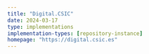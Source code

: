 ```yaml
---
title: "Digital.CSIC"
date: 2024-03-17
type: implementations
implementation-types: [repository-instance]
homepage: "https://digital.csic.es"
---
```


